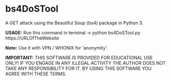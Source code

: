 # bs4DoSTool
A GET attack using the Beautiful Soup (bs4) package in Python 3.

**USAGE:** Run this command in terminal -> python bs4DoSTool.py https://URLOfTheWebsite

**Note:** Use it with VPN / WHONIX for 'anonymity'.

**IMPORTANT:** THIS SOFTWARE IS PROVIDED FOR EDUCATIONAL USE ONLY! IF YOU ENGAGE IN ANY ILLEGAL ACTIVITY THE AUTHOR DOES NOT TAKE ANY RESPONSIBILITY FOR IT. BY USING THIS SOFTWARE YOU AGREE WITH THESE TERMS.
